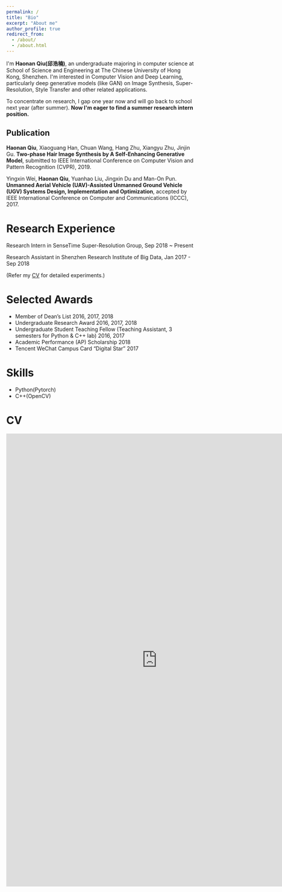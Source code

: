```yaml
---
permalink: /
title: "Bio"
excerpt: "About me"
author_profile: true
redirect_from: 
  - /about/
  - /about.html
---
```


I'm **Haonan Qiu(邱浩楠)**, an undergraduate majoring in computer science at School of Science and Engineering at The Chinese University of Hong Kong, Shenzhen. I'm interested in Computer Vision and Deep Learning, particularly deep generative models (like GAN) on Image Synthesis, Super-Resolution, Style Transfer and other related applications.

To concentrate on research, I gap one year now and will go back to school next year (after summer). **Now I'm eager to find a summer research intern position.**

<h2> Publication </h2>

**Haonan Qiu**, Xiaoguang Han, Chuan Wang, Hang Zhu, Xiangyu Zhu, Jinjin Gu. **Two-phase Hair Image Synthesis by A Self-Enhancing Generative Model**, submitted to IEEE International Conference on Computer Vision and Pattern Recognition (CVPR), 2019.

Yingxin Wei, **Haonan Qiu**, Yuanhao Liu, Jingxin Du and Man-On Pun. **Unmanned Aerial Vehicle (UAV)-Assisted Unmanned Ground Vehicle (UGV) Systems Design, Implementation and Optimization**, accepted by IEEE International Conference on Computer and Communications (ICCC), 2017.

# Research Experience

Research Intern in SenseTime Super-Resolution Group,  Sep 2018 ~ Present 

Research Assistant in Shenzhen Research Institute of Big Data,  Jan 2017 - Sep 2018

(Refer my <a href="#cv">CV</a> for detailed experiments.)

# Selected Awards
* Member of Dean’s List  2016, 2017, 2018
* Undergraduate Research Award  2016, 2017, 2018
* Undergraduate Student Teaching Fellow (Teaching Assistant, 3 semesters for Python \& C++ lab)  2016, 2017
* Academic Performance (AP) Scholarship  2018
* Tencent WeChat Campus Card “Digital Star”  2017

# Skills
* Python(Pytorch)
* C++(OpenCV)

# CV
<iframe id='cv' src="https://docs.google.com/gview?url=http://arthur-qiu.github.io/files/cv_haonan.pdf&embedded=true" style="width:800px; height:1200px;" frameborder="0"></iframe>
